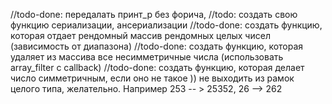 //todo-done: передалать принт_р без форича,
//todo: создать свою функцию сериализации, ансериализации
//todo-done: создать функцию, которая отдает рендомный массив рендомных целых чисел (зависимость от диапазона)
//todo-done: создать функцию, которая удаляет из массива все несимметричные числа (использовать array_filter с callback)
//todo-done: создать функцию, которая делает число симметричным, если оно не такое )) не выходить из рамок целого типа, желательно. Например 253 -- > 25352, 26 --> 262